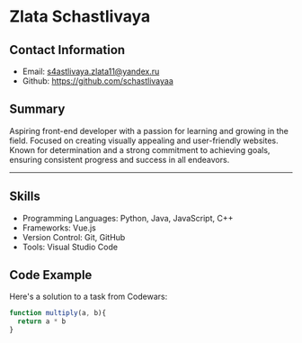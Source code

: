 # Zlata Schastlivaya

## Contact Information
- Email: s4astlivaya.zlata11@yandex.ru
- Github: https://github.com/schastlivayaa

## Summary
Aspiring front-end developer with a passion for learning and growing in the field. Focused on creating visually appealing and user-friendly websites. Known for determination and a strong commitment to achieving goals, ensuring consistent progress and success in all endeavors.

---

## Skills
- Programming Languages: Python, Java, JavaScript, C++
- Frameworks: Vue.js
- Version Control: Git, GitHub
- Tools: Visual Studio Code

## Code Example
Here's a solution to a task from Codewars:
```JavaScript
function multiply(a, b){
  return a * b
}
